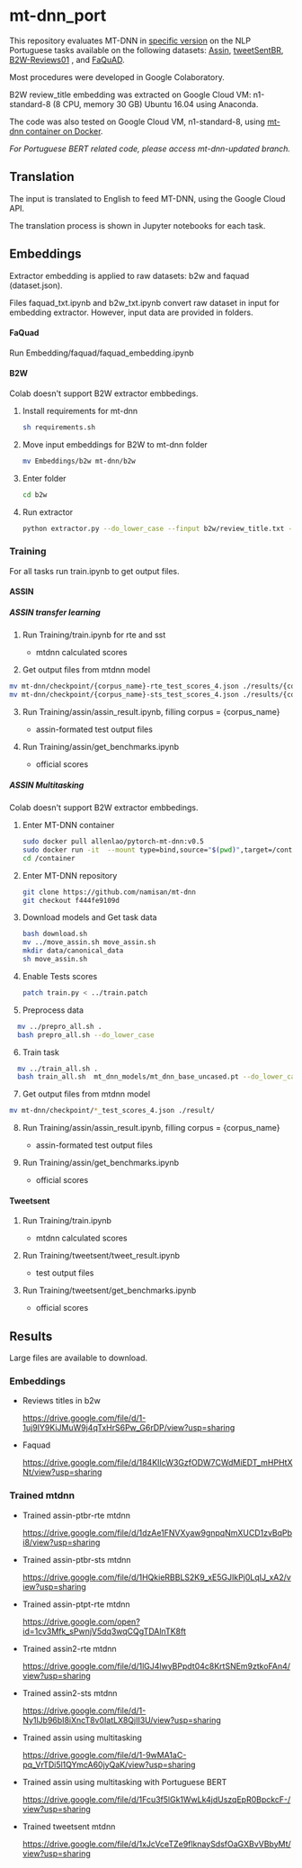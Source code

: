 # mt-dnn_port
This repository evaluates MT-DNN in [specific version](https://github.com/namisan/mt-dnn/tree/f444fe9109d5a9980c9d825a24576c8d873bdf33 "MT-DNN repository") on the NLP Portuguese tasks available on the following datasets: [Assin](http://nilc.icmc.usp.br/assin/ "Assin dataset"),  [tweetSentBR](https://bitbucket.org/HBrum/tweetsentbr/ "tweetSentBR repository"),  [B2W-Reviews01](https://github.com/b2wdigital/b2w-reviews01 "B2W repository") , and [FaQuAD](https://github.com/liafacom/faquad "faquad repository").

Most procedures were developed in Google Colaboratory. 

B2W review_title embedding was extracted on Google Cloud VM: n1-standard-8 (8 CPU, memory 30 GB) Ubuntu 16.04 using Anaconda.

The code was also tested on Google Cloud VM, n1-standard-8, using [mt-dnn container on Docker](https://github.com/namisan/mt-dnn/tree/f444fe9109d5a9980c9d825a24576c8d873bdf33 "MT-DNN repository").

*For Portuguese BERT related code, please access mt-dnn-updated branch.*

## Translation

The input is translated to English to feed MT-DNN, using the Google Cloud API.

The translation process is shown in Jupyter notebooks for each task.

## Embeddings

Extractor embedding is applied to raw datasets: b2w and faquad (dataset.json).

Files faquad_txt.ipynb and b2w_txt.ipynb convert raw dataset in input for embedding extractor.
However, input data are provided in folders.


#### FaQuad

 Run Embedding/faquad/faquad_embedding.ipynb

#### B2W
Colab doesn't support B2W extractor embbedings.

1. Install requirements for mt-dnn
   
   ```bash
   sh requirements.sh
   ```

2. Move input embeddings for B2W to mt-dnn folder


   ```bash
   mv Embeddings/b2w mt-dnn/b2w
   ```

3. Enter folder  
   ```bash
   cd b2w
   ```

4. Run extractor

   ```bash
   python extractor.py --do_lower_case --finput b2w/review_title.txt --foutput b2w/review_title.json --bert_model bert-base-uncased --checkpoint mt_dnn_models/mt_dnn_base_uncased.pt
   ```

### Training
For all tasks run train.ipynb to get output files.

#### ASSIN
 ##### ASSIN transfer learning
 1. Run Training/train.ipynb for rte and sst

    - mtdnn calculated scores

 2. Get output files from mtdnn model
   ```bash
   mv mt-dnn/checkpoint/{corpus_name}-rte_test_scores_4.json ./results/{corpus_name}-rte_test_scores_4.json
   mv mt-dnn/checkpoint/{corpus_name}-sts_test_scores_4.json ./results/{corpus_name}-sts_test_scores_4.json
   ```
 3. Run Training/assin/assin_result.ipynb, filling corpus = {corpus_name}
   
    - assin-formated test output files

 4. Run Training/assin/get_benchmarks.ipynb
   
    - official scores

##### ASSIN Multitasking
Colab doesn't support B2W extractor embbedings.

1. Enter MT-DNN container
   
   ```bash
   sudo docker pull allenlao/pytorch-mt-dnn:v0.5
   sudo docker run -it  --mount type=bind,source="$(pwd)",target=/container allenlao/pytorch-mt-dnn:v0.5 bash
   cd /container
   ```
   
2. Enter MT-DNN repository

   ```bash
   git clone https://github.com/namisan/mt-dnn
   git checkout f444fe9109d
   ```

3. Download models and Get task data
   
   ```bash
   bash download.sh
   mv ../move_assin.sh move_assin.sh
   mkdir data/canonical_data
   sh move_assin.sh
   ```
4. Enable Tests scores
   
   ```bash
   patch train.py < ../train.patch
   ```
5. Preprocess data
 
 ```bash
   mv ../prepro_all.sh .
   bash prepro_all.sh --do_lower_case
 ```
 
 6. Train task

```bash
  mv ../train_all.sh .
  bash train_all.sh  mt_dnn_models/mt_dnn_base_uncased.pt --do_lower_case
  ```
 
 7. Get output files from mtdnn model
   ```bash
   mv mt-dnn/checkpoint/*_test_scores_4.json ./result/
   ```
 8. Run Training/assin/assin_result.ipynb, filling corpus = {corpus_name}
    - assin-formated test output files

 9. Run Training/assin/get_benchmarks.ipynb
   
    - official scores



#### Tweetsent
 1. Run Training/train.ipynb

    - mtdnn calculated scores
    
 2. Run Training/tweetsent/tweet_result.ipynb
 
    -  test output files

 3. Run Training/tweetsent/get_benchmarks.ipynb
   
    - official scores

## Results

Large files are available to download.

### Embeddings

- Reviews titles in b2w

  https://drive.google.com/file/d/1-1uj9IY9KiJMuW9j4qTxHrS6Pw_G6rDP/view?usp=sharing
  
- Faquad

  https://drive.google.com/file/d/184KIIcW3GzfODW7CWdMiEDT_mHPHtXNt/view?usp=sharing
  
### Trained mtdnn

- Trained assin-ptbr-rte mtdnn

  https://drive.google.com/file/d/1dzAe1FNVXyaw9gnpqNmXUCD1zvBqPbi8/view?usp=sharing

- Trained assin-ptbr-sts mtdnn

  https://drive.google.com/file/d/1HQkieRBBLS2K9_xE5GJIkPj0LqIJ_xA2/view?usp=sharing

- Trained assin-ptpt-rte mtdnn

  https://drive.google.com/open?id=1cv3Mfk_sPwnjV5dq3wqCQgTDAlnTK8ft

- Trained assin2-rte mtdnn

  https://drive.google.com/file/d/1lGJ4lwyBPpdt04c8KrtSNEm9ztkoFAn4/view?usp=sharing

- Trained assin2-sts mtdnn

  https://drive.google.com/file/d/1-Ny1lJb96bI8iXncT8v0IatLX8QjII3U/view?usp=sharing
  
- Trained assin using multitasking

  https://drive.google.com/file/d/1-9wMA1aC-pq_VrTDi5l1QYmcA60jyQaK/view?usp=sharing
  
- Trained assin using multitasking with Portuguese BERT
  
  https://drive.google.com/file/d/1Fcu3f5lGk1WwLk4jdUszqEpR0BpckcF-/view?usp=sharing
  
- Trained tweetsent mtdnn
  
  https://drive.google.com/file/d/1xJcVceTZe9flknaySdsfOaGXBvVBbyMt/view?usp=sharing

